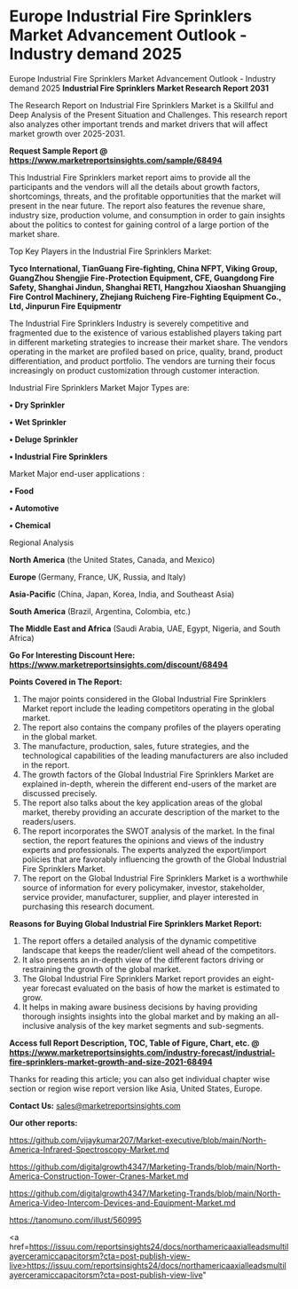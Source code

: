# Europe Industrial Fire Sprinklers Market Advancement Outlook - Industry demand 2025
 Europe Industrial Fire Sprinklers Market Advancement Outlook - Industry demand 2025
<strong>Industrial Fire Sprinklers Market Research Report 2031</strong>

The Research Report on Industrial Fire Sprinklers Market is a Skillful and Deep Analysis of the Present Situation and Challenges. This research report also analyzes other important trends and market drivers that will affect market growth over 2025-2031.

<strong>Request Sample Report @ <a href=https://www.marketreportsinsights.com/sample/68494>https://www.marketreportsinsights.com/sample/68494</a></strong>

This Industrial Fire Sprinklers market report aims to provide all the participants and the vendors will all the details about growth factors, shortcomings, threats, and the profitable opportunities that the market will present in the near future. The report also features the revenue share, industry size, production volume, and consumption in order to gain insights about the politics to contest for gaining control of a large portion of the market share.

Top Key Players in the Industrial Fire Sprinklers Market:

<strong>Tyco International, TianGuang Fire-fighting, China NFPT, Viking Group, GuangZhou Shengjie Fire-Protection Equipment, CFE, Guangdong Fire Safety, Shanghai Jindun, Shanghai RETI, Hangzhou Xiaoshan Shuangjing Fire Control Machinery, Zhejiang Ruicheng Fire-Fighting Equipment Co., Ltd, Jinpurun Fire Equipmentr</strong>

The Industrial Fire Sprinklers Industry is severely competitive and fragmented due to the existence of various established players taking part in different marketing strategies to increase their market share. The vendors operating in the market are profiled based on price, quality, brand, product differentiation, and product portfolio. The vendors are turning their focus increasingly on product customization through customer interaction.

Industrial Fire Sprinklers Market Major Types are:

<strong>• Dry Sprinkler

• Wet Sprinkler

• Deluge Sprinkler

• Industrial Fire Sprinklers</strong>

Market Major end-user applications :

<strong>• Food

• Automotive

• Chemical</strong>

Regional Analysis

</u><strong><b>North America</b></strong> (the United States, Canada, and Mexico)

<strong><b>Europe </b></strong>(Germany, France, UK, Russia, and Italy)

<strong><b>Asia-Pacific</b></strong> (China, Japan, Korea, India, and Southeast Asia)

<strong><b>South America</b></strong> (Brazil, Argentina, Colombia, etc.)

<strong><b>The Middle East and Africa</b></strong> (Saudi Arabia, UAE, Egypt, Nigeria, and South Africa)

<strong>Go For Interesting Discount Here: <a href=https://www.marketreportsinsights.com/discount/68494>https://www.marketreportsinsights.com/discount/68494</a></strong>

<strong>Points Covered in The Report:</strong>
<ol>
  <li>The major points considered in the Global Industrial Fire Sprinklers Market report include the leading competitors operating in the global market.</li>
  <li>The report also contains the company profiles of the players operating in the global market.</li>
  <li>The manufacture, production, sales, future strategies, and the technological capabilities of the leading manufacturers are also included in the report.</li>
  <li>The growth factors of the Global Industrial Fire Sprinklers Market are explained in-depth, wherein the different end-users of the market are discussed precisely.</li>
  <li>The report also talks about the key application areas of the global market, thereby providing an accurate description of the market to the readers/users.</li>
  <li>The report incorporates the SWOT analysis of the market. In the final section, the report features the opinions and views of the industry experts and professionals. The experts analyzed the export/import policies that are favorably influencing the growth of the Global Industrial Fire Sprinklers Market.</li>
  <li>The report on the Global Industrial Fire Sprinklers Market is a worthwhile source of information for every policymaker, investor, stakeholder, service provider, manufacturer, supplier, and player interested in purchasing this research document.</li>
</ol>
<strong>Reasons for Buying Global Industrial Fire Sprinklers Market Report:</strong>

<ol>
  <li>The report offers a detailed analysis of the dynamic competitive landscape that keeps the reader/client well ahead of the competitors.</li>
  <li>It also presents an in-depth view of the different factors driving or restraining the growth of the global market.</li>
  <li>The Global Industrial Fire Sprinklers Market report provides an eight-year forecast evaluated on the basis of how the market is estimated to grow.</li>
  <li>It helps in making aware business decisions by having providing thorough insights insights into the global market and by making an all-inclusive analysis of the key market segments and sub-segments.</li>
</ol>
<strong>Access full Report Description, TOC, Table of Figure, Chart, etc. @ <a href=https://www.marketreportsinsights.com/industry-forecast/industrial-fire-sprinklers-market-growth-and-size-2021-68494>https://www.marketreportsinsights.com/industry-forecast/industrial-fire-sprinklers-market-growth-and-size-2021-68494</a></strong>


Thanks for reading this article; you can also get individual chapter wise section or region wise report version like Asia, United States, Europe.

<strong>Contact Us:</strong>
sales@marketreportsinsights.com

<strong>Our other reports:</strong>

<a href=https://github.com/vijaykumar207/Market-executive/blob/main/North-America-Infrared-Spectroscopy-Market.md>https://github.com/vijaykumar207/Market-executive/blob/main/North-America-Infrared-Spectroscopy-Market.md</a>

<a href=https://github.com/digitalgrowth4347/Marketing-Trands/blob/main/North-America-Construction-Tower-Cranes-Market.md>https://github.com/digitalgrowth4347/Marketing-Trands/blob/main/North-America-Construction-Tower-Cranes-Market.md</a>

<a href=https://github.com/digitalgrowth4347/Marketing-Trands/blob/main/North-America-Video-Intercom-Devices-and-Equipment-Market.md>https://github.com/digitalgrowth4347/Marketing-Trands/blob/main/North-America-Video-Intercom-Devices-and-Equipment-Market.md</a>

<a href=https://tanomuno.com/illust/560995>https://tanomuno.com/illust/560995</a>

<a href=https://issuu.com/reportsinsights24/docs/northamericaaxialleadsmultilayerceramiccapacitorsm?cta=post-publish-view-live>https://issuu.com/reportsinsights24/docs/northamericaaxialleadsmultilayerceramiccapacitorsm?cta=post-publish-view-live</a>"
